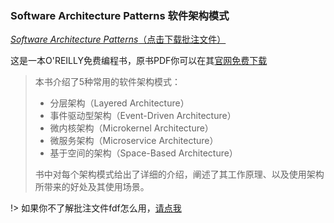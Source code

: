 ### Software Architecture Patterns 软件架构模式

[*Software Architecture Patterns*（点击下载批注文件）](http://bucket.shaoqunliu.cn/pdf/software-architecture-patterns.fdf)

这是一本O'REILLY免费编程书，原书PDF你可以在其[官网免费下载](https://www.oreilly.com/programming/free/software-architecture-patterns.csp?intcmp=il-prog-free-product-lgen_sa_patterns)

> 本书介绍了5种常用的软件架构模式：
>
> - 分层架构（Layered Architecture）
> - 事件驱动型架构（Event-Driven Architecture）
> - 微内核架构（Microkernel Architecture）
> - 微服务架构（Microservice Architecture）
> - 基于空间的架构（Space-Based Architecture）
>
> 书中对每个架构模式给出了详细的介绍，阐述了其工作原理、以及使用架构所带来的好处及其使用场景。

!> 如果你不了解批注文件fdf怎么用，[请点我](/readings/?id=_0x01-批注格式)